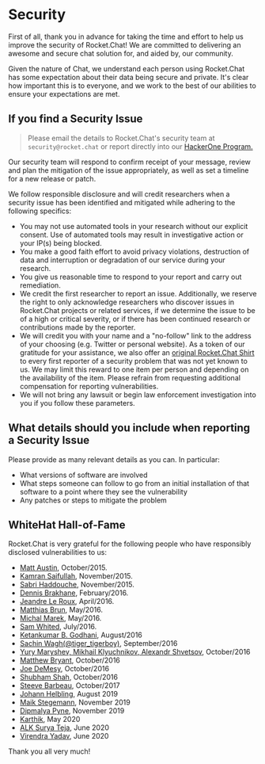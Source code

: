 # Security

First of all, thank you in advance for taking the time and effort to help us improve the security of Rocket.Chat! We are committed to delivering an awesome and secure chat solution for, and aided by, our community.

Given the nature of Chat, we understand each person using Rocket.Chat has some expectation about their data being secure and private. It's clear how important this is to everyone, and we work to the best of our abilities to ensure your expectations are met.

## If you find a Security Issue

> Please email the details to Rocket.Chat's security team at `security@rocket.chat` or report directly into our [HackerOne Program.](https://hackerone.com/rocket_chat)

Our security team will respond to confirm receipt of your message, review and plan the mitigation of the issue appropriately, as well as set a timeline for a new release or patch.

We follow responsible disclosure and will credit researchers when a security issue has been identified and mitigated while adhering to the following specifics:

* You may not use automated tools in your research without our explicit consent. Use of automated tools may result in investigative action or your IP\(s\) being blocked.
* You make a good faith effort to avoid privacy violations, destruction of data and interruption or degradation of our service during your research.
* You give us reasonable time to respond to your report and carry out remediation.
* We credit the first researcher to report an issue. Additionally, we reserve the right to only acknowledge researchers who discover issues in Rocket.Chat projects or related services, if we determine the issue to be of a high or critical severity, or if there has been continued research or contributions made by the reporter.
* We will credit you with your name and a "no-follow" link to the address of your choosing \(e.g. Twitter or personal website\). As a token of our gratitude for your assistance, we also offer an [original Rocket.Chat Shirt](https://shop.spreadshirt.com/rocketchat) to every first reporter of a security problem that was not yet known to us. We may limit this reward to one item per person and depending on the availability of the item. Please refrain from requesting additional compensation for reporting vulnerabilities.
* We will not bring any lawsuit or begin law enforcement investigation into you if you follow these parameters.

## What details should you include when reporting a Security Issue

Please provide as many relevant details as you can. In particular:

* What versions of software are involved
* What steps someone can follow to go from an initial installation of that software to a point where they see the vulnerability
* Any patches or steps to mitigate the problem

## WhiteHat Hall-of-Fame

Rocket.Chat is very grateful for the following people who have responsibly disclosed vulnerabilities to us:

* [Matt Austin](http://m-austin.com), October/2015.
* [Kamran Saifullah](https://pk.linkedin.com/in/kamransaifullah786), November/2015.
* [Sabri Haddouche](https://github.com/pwnsdx), November/2015.
* [Dennis Brakhane](https://inoio.de), February/2016.
* [Jeandre Le Roux](https://www.theblazehen.com/stories/about-me/index.html), April/2016.
* [Matthias Brun](https://redguard.ch), May/2016.
* [Michal Marek](https://github.com/ecneladis), May/2016.
* [Sam Whited](https://github.com/SamWhited), July/2016.
* [Ketankumar B. Godhani](https://twitter.com/KBGodhani), August/2016
* [Sachin Wagh\(@tiger\_tigerboy\)](https://secur1tyadvisory.wordpress.com), September/2016
* [Yury Maryshev, Mikhail Klyuchnikov, Alexandr Shvetsov](https://www.ptsecurity.com), October/2016
* [Matthew Bryant](https://thehackerblog.com), October/2016
* [Joe DeMesy](https://badwith.computer), October/2016
* [Shubham Shah](https://shubs.io), October/2016
* [Steeve Barbeau](https://twitter.com/steevebarbeau), October/2017
* [Johann Helbling](https://mobile.twitter.com/jhelblinghh), August 2019
* [Maik Stegemann](https://twitter.com/sectex_), November 2019
* [Dipmalya Pyne](https://www.linkedin.com/in/dipmalya-pyne/), November 2019  
* [Karthik](https://twitter.com/86Karthik86?s=03), May 2020
* [ALK Surya Teja](https://www.linkedin.com/in/alk-surya-teja-59b677146/), June 2020
* [Virendra Yadav](https://www.linkedin.com/in/virendra-yadav-9232b115a/), June 2020

Thank you all very much!

